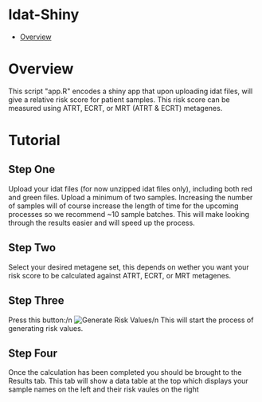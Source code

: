 # Idat-Shiny


- [Overview](#overview)


# Overview
This script "app.R" encodes a shiny app that upon uploading idat files, will give a relative risk score for patient samples. 
This risk score can be measured using ATRT, ECRT, or MRT (ATRT & ECRT) metagenes.

# Tutorial
## Step One
Upload your idat files (for now unzipped idat files only), including both red and green files. Upload a minimum of two samples. Increasing the number of samples will of course increase the length of time for the upcoming processes so we recommend ~10 sample batches. This will make looking through the results easier and will speed up the process.

## Step Two

Select your desired metagene set, this depends on wether you want your risk score to be calculated against ATRT, ECRT, or MRT metagenes.

## Step Three

Press this button:/n
![Generate Risk Values](https://github.com/hackingjpr/Idat-Shiny/blob/main/Tutorial/generate_risk_values.png?raw=true)/n
This will start the process of generating risk values.

## Step Four

Once the calculation has been completed you should be brought to the Results tab. This tab will show a data table at the top which displays your sample names on the left and their risk vaules on the right
